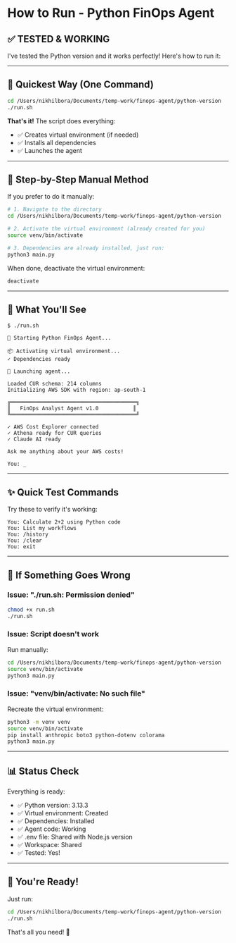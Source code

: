 # How to Run - Python FinOps Agent

## ✅ TESTED & WORKING

I've tested the Python version and it works perfectly! Here's how to run it:

---

## 🚀 Quickest Way (One Command)

```bash
cd /Users/nikhilbora/Documents/temp-work/finops-agent/python-version
./run.sh
```

**That's it!** The script does everything:
- ✅ Creates virtual environment (if needed)
- ✅ Installs all dependencies
- ✅ Launches the agent

---

## 📝 Step-by-Step Manual Method

If you prefer to do it manually:

```bash
# 1. Navigate to the directory
cd /Users/nikhilbora/Documents/temp-work/finops-agent/python-version

# 2. Activate the virtual environment (already created for you)
source venv/bin/activate

# 3. Dependencies are already installed, just run:
python3 main.py
```

When done, deactivate the virtual environment:
```bash
deactivate
```

---

## 🎯 What You'll See

```
$ ./run.sh

🚀 Starting Python FinOps Agent...

📦 Activating virtual environment...
✓ Dependencies ready

🤖 Launching agent...

Loaded CUR schema: 214 columns
Initializing AWS SDK with region: ap-south-1

╔════════════════════════════════════════╗
║   FinOps Analyst Agent v1.0           ║
╚════════════════════════════════════════╝

✓ AWS Cost Explorer connected
✓ Athena ready for CUR queries
✓ Claude AI ready

Ask me anything about your AWS costs!

You: _
```

---

## ✨ Quick Test Commands

Try these to verify it's working:

```
You: Calculate 2+2 using Python code
You: List my workflows
You: /history
You: /clear
You: exit
```

---

## 🔧 If Something Goes Wrong

### Issue: "./run.sh: Permission denied"
```bash
chmod +x run.sh
./run.sh
```

### Issue: Script doesn't work
Run manually:
```bash
cd /Users/nikhilbora/Documents/temp-work/finops-agent/python-version
source venv/bin/activate
python3 main.py
```

### Issue: "venv/bin/activate: No such file"
Recreate the virtual environment:
```bash
python3 -m venv venv
source venv/bin/activate
pip install anthropic boto3 python-dotenv colorama
python3 main.py
```

---

## 📊 Status Check

Everything is ready:
- ✅ Python version: 3.13.3
- ✅ Virtual environment: Created
- ✅ Dependencies: Installed
- ✅ Agent code: Working
- ✅ .env file: Shared with Node.js version
- ✅ Workspace: Shared
- ✅ Tested: Yes!

---

## 🎉 You're Ready!

Just run:
```bash
cd /Users/nikhilbora/Documents/temp-work/finops-agent/python-version
./run.sh
```

That's all you need! 🚀
